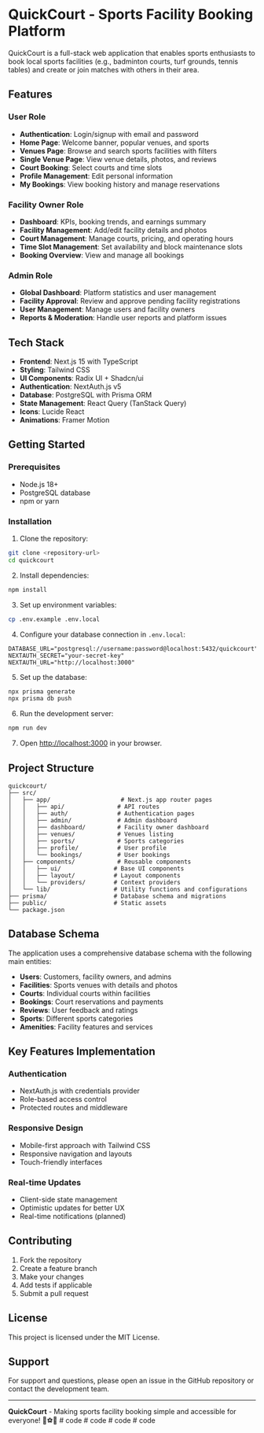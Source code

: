 # QuickCourt - Sports Facility Booking Platform

QuickCourt is a full-stack web application that enables sports enthusiasts to book local sports facilities (e.g., badminton courts, turf grounds, tennis tables) and create or join matches with others in their area.

## Features

### User Role
- **Authentication**: Login/signup with email and password
- **Home Page**: Welcome banner, popular venues, and sports
- **Venues Page**: Browse and search sports facilities with filters
- **Single Venue Page**: View venue details, photos, and reviews
- **Court Booking**: Select courts and time slots
- **Profile Management**: Edit personal information
- **My Bookings**: View booking history and manage reservations

### Facility Owner Role
- **Dashboard**: KPIs, booking trends, and earnings summary
- **Facility Management**: Add/edit facility details and photos
- **Court Management**: Manage courts, pricing, and operating hours
- **Time Slot Management**: Set availability and block maintenance slots
- **Booking Overview**: View and manage all bookings

### Admin Role
- **Global Dashboard**: Platform statistics and user management
- **Facility Approval**: Review and approve pending facility registrations
- **User Management**: Manage users and facility owners
- **Reports & Moderation**: Handle user reports and platform issues

## Tech Stack

- **Frontend**: Next.js 15 with TypeScript
- **Styling**: Tailwind CSS
- **UI Components**: Radix UI + Shadcn/ui
- **Authentication**: NextAuth.js v5
- **Database**: PostgreSQL with Prisma ORM
- **State Management**: React Query (TanStack Query)
- **Icons**: Lucide React
- **Animations**: Framer Motion

## Getting Started

### Prerequisites

- Node.js 18+ 
- PostgreSQL database
- npm or yarn

### Installation

1. Clone the repository:
```bash
git clone <repository-url>
cd quickcourt
```

2. Install dependencies:
```bash
npm install
```

3. Set up environment variables:
```bash
cp .env.example .env.local
```

4. Configure your database connection in `.env.local`:
```env
DATABASE_URL="postgresql://username:password@localhost:5432/quickcourt"
NEXTAUTH_SECRET="your-secret-key"
NEXTAUTH_URL="http://localhost:3000"
```

5. Set up the database:
```bash
npx prisma generate
npx prisma db push
```

6. Run the development server:
```bash
npm run dev
```

7. Open [http://localhost:3000](http://localhost:3000) in your browser.

## Project Structure

```
quickcourt/
├── src/
│   ├── app/                    # Next.js app router pages
│   │   ├── api/               # API routes
│   │   ├── auth/              # Authentication pages
│   │   ├── admin/             # Admin dashboard
│   │   ├── dashboard/         # Facility owner dashboard
│   │   ├── venues/            # Venues listing
│   │   ├── sports/            # Sports categories
│   │   ├── profile/           # User profile
│   │   └── bookings/          # User bookings
│   ├── components/            # Reusable components
│   │   ├── ui/               # Base UI components
│   │   ├── layout/           # Layout components
│   │   └── providers/        # Context providers
│   └── lib/                  # Utility functions and configurations
├── prisma/                   # Database schema and migrations
├── public/                   # Static assets
└── package.json
```

## Database Schema

The application uses a comprehensive database schema with the following main entities:

- **Users**: Customers, facility owners, and admins
- **Facilities**: Sports venues with details and photos
- **Courts**: Individual courts within facilities
- **Bookings**: Court reservations and payments
- **Reviews**: User feedback and ratings
- **Sports**: Different sports categories
- **Amenities**: Facility features and services

## Key Features Implementation

### Authentication
- NextAuth.js with credentials provider
- Role-based access control
- Protected routes and middleware

### Responsive Design
- Mobile-first approach with Tailwind CSS
- Responsive navigation and layouts
- Touch-friendly interfaces

### Real-time Updates
- Client-side state management
- Optimistic updates for better UX
- Real-time notifications (planned)

## Contributing

1. Fork the repository
2. Create a feature branch
3. Make your changes
4. Add tests if applicable
5. Submit a pull request

## License

This project is licensed under the MIT License.

## Support

For support and questions, please open an issue in the GitHub repository or contact the development team.

---

**QuickCourt** - Making sports facility booking simple and accessible for everyone! 🏸⚽🏀
#   c o d e  
 #   c o d e  
 #   c o d e  
 #   c o d e  
 